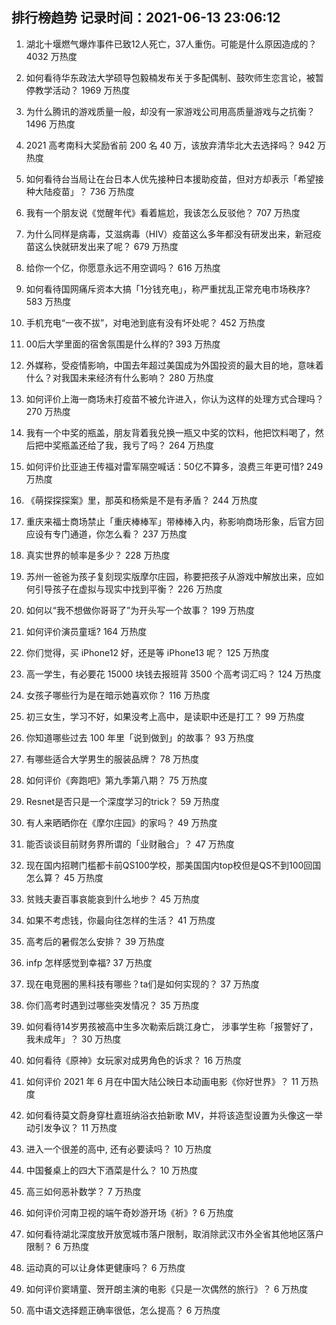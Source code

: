 
## 排行榜趋势 记录时间：2021-06-13 23:06:12
  
  1. 湖北十堰燃气爆炸事件已致12人死亡，37人重伤。可能是什么原因造成的？ 4032 万热度
    
  2. 如何看待华东政法大学硕导包毅楠发布关于多配偶制、鼓吹师生恋言论，被暂停教学活动？ 1969 万热度
    
  3. 为什么腾讯的游戏质量一般，却没有一家游戏公司用高质量游戏与之抗衡？ 1496 万热度
    
  4. 2021 高考南科大奖励省前 200 名 40 万，该放弃清华北大去选择吗？ 942 万热度
    
  5. 如何看待台当局让在台日本人优先接种日本援助疫苗，但对方却表示「希望接种大陆疫苗」？ 736 万热度
    
  6. 我有一个朋友说《觉醒年代》看着尴尬，我该怎么反驳他？ 707 万热度
    
  7. 为什么同样是病毒，艾滋病毒（HIV）疫苗这么多年都没有研发出来，新冠疫苗这么快就研发出来了呢？ 679 万热度
    
  8. 给你一个亿，你愿意永远不用空调吗？ 616 万热度
    
  9. 如何看待国网痛斥资本大搞「1分钱充电」，称严重扰乱正常充电市场秩序? 583 万热度
    
  10. 手机充电“一夜不拔”，对电池到底有没有坏处呢？ 452 万热度
    
  11. 00后大学里面的宿舍氛围是什么样的? 393 万热度
    
  12. 外媒称，受疫情影响，中国去年超过美国成为外国投资的最大目的地，意味着什么？对我国未来经济有什么影响？ 280 万热度
    
  13. 如何评价上海一商场未打疫苗不被允许进入，你认为这样的处理方式合理吗？ 270 万热度
    
  14. 我有一个中奖的瓶盖，朋友背着我兑换一瓶又中奖的饮料，他把饮料喝了，然后把中奖瓶盖还给了我，我亏了吗？ 264 万热度
    
  15. 如何评价比亚迪王传福对雷军隔空喊话：50亿不算多，浪费三年更可惜? 249 万热度
    
  16. 《萌探探探案》里，那英和杨紫是不是有矛盾？ 244 万热度
    
  17. 重庆来福士商场禁止「重庆棒棒军」带棒棒入内，称影响商场形象，后官方回应设有专门通道，你怎么看？ 237 万热度
    
  18. 真实世界的帧率是多少？ 228 万热度
    
  19. 苏州一爸爸为孩子复刻现实版摩尔庄园，称要把孩子从游戏中解放出来，应如何引导孩子在虚拟与现实中找到平衡？ 226 万热度
    
  20. 如何以“我不想做你哥哥了”为开头写一个故事？ 199 万热度
    
  21. 如何评价演员童瑶? 164 万热度
    
  22. 你们觉得，买 iPhone12 好，还是等 iPhone13 呢？ 125 万热度
    
  23. 高一学生，有必要花 15000 块钱去报班背 3500 个高考词汇吗？ 124 万热度
    
  24. 女孩子哪些行为是在暗示她喜欢你？ 116 万热度
    
  25. 初三女生，学习不好，如果没考上高中，是读职中还是打工？ 99 万热度
    
  26. 你知道哪些过去 100 年里「说到做到」的故事？ 93 万热度
    
  27. 有哪些适合大学男生的服装品牌？ 78 万热度
    
  28. 如何评价《奔跑吧》第九季第八期？ 75 万热度
    
  29. Resnet是否只是一个深度学习的trick？ 59 万热度
    
  30. 有人来晒晒你在《摩尔庄园》的家吗？ 49 万热度
    
  31. 能否谈谈目前财务界所谓的「业财融合」？ 47 万热度
    
  32. 现在国内招聘门槛都卡前QS100学校，那美国国内top校但是QS不到100回国怎么算？ 45 万热度
    
  33. 贫贱夫妻百事哀能哀到什么地步？ 45 万热度
    
  34. 如果不考虑钱，你最向往怎样的生活？ 41 万热度
    
  35. 高考后的暑假怎么安排？ 39 万热度
    
  36. infp 怎样感觉到幸福? 37 万热度
    
  37. 现在电竞圈的黑科技有哪些？ta们是如何实现的？ 37 万热度
    
  38. 你们高考时遇到过哪些突发情况？ 35 万热度
    
  39. 如何看待14岁男孩被高中生多次勒索后跳江身亡， 涉事学生称「报警好了，我未成年」？ 30 万热度
    
  40. 如何看待《原神》女玩家对成男角色的诉求？ 16 万热度
    
  41. 如何评价 2021 年 6 月在中国大陆公映日本动画电影《你好世界》？ 11 万热度
    
  42. 如何看待莫文蔚身穿杜嘉班纳浴衣拍新歌 MV，并将该造型设置为头像这一举动引发争议？ 11 万热度
    
  43. 进入一个很差的高中, 还有必要读吗？ 10 万热度
    
  44. 中国餐桌上的四大下酒菜是什么？ 10 万热度
    
  45. 高三如何恶补数学？ 7 万热度
    
  46. 如何评价河南卫视的端午奇妙游开场《祈》? 6 万热度
    
  47. 如何看待湖北深度放开放宽城市落户限制，取消除武汉市外全省其他地区落户限制？ 6 万热度
    
  48. 运动真的可以让身体更健康吗？ 6 万热度
    
  49. 如何评价窦靖童、贺开朗主演的电影《只是一次偶然的旅行》？ 6 万热度
    
  50. 高中语文选择题正确率很低，怎么提高？ 6 万热度
    